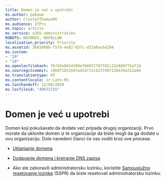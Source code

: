 ```yaml
---
title: Domen je već u upotrebi
ms.author: pebaum
author: CrystalThomasMS
ms.audience: ITPro
ms.topic: article
ms.service: o365-administration
ROBOTS: NOINDEX, NOFOLLOW
localization_priority: Priority
ms.assetid: 3b01008b-f57d-4a82-837c-d22a0ac6a294
ms.custom:
- "29"
- "10"
ms.openlocfilehash: fb743e8414100ef660f270ff82c22e9d8ff5af14
ms.sourcegitcommit: c069f1b53567ad14711c423740f120439a312a60
ms.translationtype: HT
ms.contentlocale: sr-Latn-RS
ms.lasthandoff: 12/04/2020
ms.locfileid: "49571715"
---
```

# <a name="the-domain-is-already-in-use"></a>Domen je već u upotrebi

Domen koji pokušavate da dodate već pripada drugoj organizaciji. Prvo morate da uklonite domen iz te organizacije da biste mogli da ga dodate u ovu organizaciju. Dole navedeni članci će vas voditi kroz ove procese.
  
- [Uklanjanje domena](https://docs.microsoft.com/microsoft-365/admin/get-help-with-domains/remove-a-domain)

- [Dodavanje domena i kreiranje DNS zapisa](https://docs.microsoft.com/microsoft-365/admin/get-help-with-domains/create-dns-records-at-any-dns-hosting-provider)

- Ako ste zaboravili administratorsku lozinku, koristite [Samouslužno resetovanje lozinke](https://passwordreset.microsoftonline.com/) (SSPR) da biste resetovali administratorsku lozinku.
